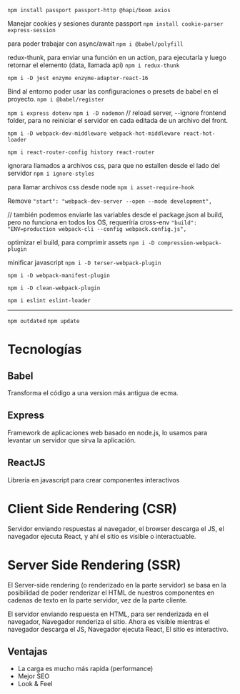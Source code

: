 `npm install passport passport-http @hapi/boom axios`

Manejar cookies y sesiones durante passport
`npm install cookie-parser express-session`

para poder trabajar con async/await
`npm i @babel/polyfill`


redux-thunk, para enviar una función en un action, para ejecutarla y luego retornar el elemento (data, llamada api)
`npm i redux-thunk`

`npm i -D jest enzyme enzyme-adapter-react-16`


Bind al entorno poder usar las configuraciones o presets de babel en el proyecto.
`npm i @babel/register`


`npm i express dotenv`
`npm i -D nodemon` // reload server, --ignore frontend folder, para no reiniciar el servidor en cada editada de un archivo del front.

`npm i -D webpack-dev-middleware webpack-hot-middleware react-hot-loader`

`npm i react-router-config history react-router`

ignorara llamados a archivos css, para que no estallen desde el lado del servidor
`npm i ignore-styles`

para llamar archivos css desde node
`npm i asset-require-hook`

Remove
`"start": "webpack-dev-server --open --mode development",`

// también podemos enviarle las variables desde el package.json al build, pero no funciona en todos los OS, requeríría cross-env
`"build": "ENV=production webpack-cli --config webpack.config.js",`

optimizar el build, para comprimir assets
`npm i -D compression-webpack-plugin`

minificar javascript
`npm i -D terser-webpack-plugin`


`npm i -D webpack-manifest-plugin`

`npm i -D clean-webpack-plugin`

`npm i eslint eslint-loader`

-------
`npm outdated`
`npm update`

# Tecnologías
## Babel
Transforma el código a una version más antigua de ecma.

## Express
Framework de aplicaciones web basado en node.js, lo usamos para levantar un servidor que sirva la aplicación.

## ReactJS
Librería en javascript para crear componentes interactivos

# Client Side Rendering (CSR)
Servidor enviando respuestas al navegador, el browser descarga el JS, el navegador ejecuta React, y ahí el sitio es visible o interactuable.

# Server Side Rendering (SSR)
El Server-side rendering (o renderizado en la parte servidor) se basa en la posibilidad de poder renderizar el HTML de nuestros componentes en cadenas de texto en la parte servidor, vez de la parte cliente.

El servidor enviando respuesta en HTML, para ser renderizada en el navegador, Navegador renderiza el sitio. Ahora es visible mientras el navegador descarga el JS, Navegador ejecuta React, El sitio es interactivo.

## Ventajas
- La carga es mucho más rapida (performance)
- Mejor SEO
- Look & Feel
